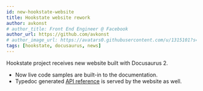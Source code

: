 ```yaml
---
id: new-hookstate-website
title: Hookstate website rework
author: avkonst
# author_title: Front End Engineer @ Facebook
author_url: https://github.com/avkonst
# author_image_url: https://avatars0.githubusercontent.com/u/1315101?s=400&v=4
tags: [hookstate, docusaurus, news]
---
```


Hookstate project receives new website built with Docusaurus 2.

* Now live code samples are built-in to the documentation.
* Typedoc generated [API reference](/docs/typedoc-hookstate-core) is served by the website as well.

